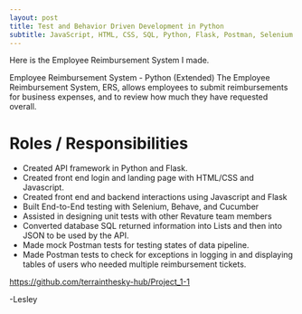 ```yaml
---
layout: post
title: Test and Behavior Driven Development in Python
subtitle: JavaScript, HTML, CSS, SQL, Python, Flask, Postman, Selenium
---
```


Here is the Employee Reimbursement System I made.

Employee Reimbursement System - Python (Extended) 
The Employee Reimbursement System, ERS, allows employees to submit reimbursements for business expenses, and to review how much they have requested overall.

# Roles / Responsibilities
* Created API framework in Python and Flask.
* Created front end login and landing page with HTML/CSS and Javascript.
* Created front end and backend interactions using Javascript and Flask
* Built End-to-End testing with Selenium, Behave, and Cucumber
* Assisted in designing unit tests with other Revature team members
* Converted database SQL returned information into Lists and then into JSON to be used by the API.
* Made mock Postman tests for testing states of data pipeline.
* Made Postman tests to check for exceptions in logging in and displaying tables of users who needed multiple reimbursement tickets.

https://github.com/terrainthesky-hub/Project_1-1

-Lesley

